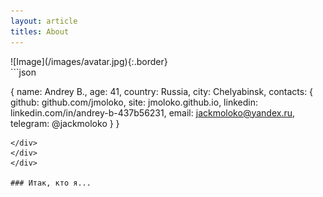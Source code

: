 ```yaml
---
layout: article
titles: About
---
```



<div class="grid-containre">
<div class="grid grid--p-2">
<div class="cell cell--12 cell--md-4 " markdown="1">
![Image](/images/avatar.jpg){:.border}
</div>
<div class="cell cell--12 cell--md-auto" markdown="1">
```json



{
    name: Andrey B.,
    age: 41,
    country: Russia,
    city: Chelyabinsk,
    contacts:
        {
            github: github.com/jmoloko,
            site: jmoloko.github.io,
            linkedin: linkedin.com/in/andrey-b-437b56231,
            email: jackmoloko@yandex.ru,
            telegram: @jackmoloko
        }
}



```    
</div>
</div>
</div>

### Итак, кто я...

